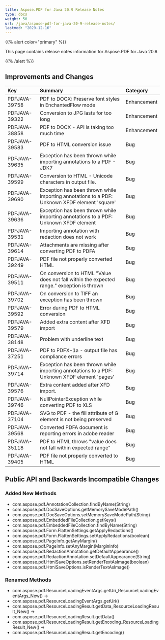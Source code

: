 ```yaml
---
title: Aspose.PDF for Java 20.9 Release Notes
type: docs
weight: 50
url: /java/aspose-pdf-for-java-20-9-release-notes/
lastmod: "2020-12-16"
---
```


{{% alert color="primary" %}}

This page contains release notes information for Aspose.PDF for Java 20.9.

{{% /alert %}}
## **Improvements and Changes**

|**Key**|**Summary**|**Category**|
| :- | :- | :- |
|PDFJAVA-39758 |PDF to DOCX: Preserve font styles in EnchantedFlow mode|Enhancement|
|PDFJAVA-39322|Conversion to JPG lasts for too long|Enhancement|
|PDFJAVA-38858| PDF to DOCX - API is taking too much time|Enhancement
|PDFJAVA-39583| PDF to HTML conversion issue|Bug|
|PDFJAVA-39635| Exception has been thrown while importing annotations to a PDF - JDK7|Bug|
|PDFJAVA-39599| Conversion to HTML - Unicode characters in output file.|Bug|
|PDFJAVA-39690| Exception has been thrown while importing annotations to a PDF: Unknown XFDF element 'square'|Bug|
|PDFJAVA-39636| Exception has been thrown while importing annotations to a PDF: Unknown XFDF element|Bug|
|PDFJAVA-39531| Importing annotation with redaction does not work|Bug|
|PDFJAVA-39614| Attachments are missing after converting PDF to PDFA|Bug|
|PDFJAVA-39249| PDF file not properly converted HTML|Bug|
|PDFJAVA-39511| On conversion to HTML "Value does not fall within the expected range." exception is thrown|Bug|
|PDFJAVA-39702| On conversion to TIFF an exception has been thrown|Bug|
|PDFJAVA-39592| Error during PDF to HTML conversion|Bug|
|PDFJAVA-39579| Added extra content after XFD import|Bug|
|PDFJAVA-38148| Problem with underline text|Bug|
|PDFJAVA-37251| PDF to PDFX-1a - output file has compliance errors|Bug|
|PDFJAVA-39714| Exception has been thrown while importing annotations to a PDF: Unknown XFDF element 'pages'|Bug|
|PDFJAVA-39576| Extra content added after XFD import.|Bug|
|PDFJAVA-39746| NullPointerException while converting PDF to XLS|Bug|
|PDFJAVA-37104| SVG to PDF - the fill attribute of G element is not being preserved|Bug|
|PDFJAVA-39568| Converted PDFA document is reporting errors in adobe reader|Bug|
|PDFJAVA-35118| PDF to HTML throws "value does not fall within expected range"|Bug|
|PDFJAVA-39405| PDF file not properly converted to HTML|Bug|

## **Public API and Backwards Incompatible Changes**

### Added New Methods
 * com.aspose.pdf.AnnotationCollection.findByName(String)
 * com.aspose.pdf.DocSaveOptions.getMemorySaveModePath()
 * com.aspose.pdf.DocSaveOptions.setMemorySaveModePath(String)
 * com.aspose.pdf.EmbeddedFileCollection.getKeys()
 * com.aspose.pdf.EmbeddedFileCollection.findByName(String)
 * com.aspose.pdf.Form.FlattenSettings.getApplyRedactions()
 * com.aspose.pdf.Form.FlattenSettings.setApplyRedactions(boolean)
 * com.aspose.pdf.PageInfo.getAnyMargin()
 * com.aspose.pdf.PageInfo.setAnyMargin(MarginInfo)
 * com.aspose.pdf.RedactionAnnotation.getDefaultAppearance()
 * com.aspose.pdf.RedactionAnnotation.setDefaultAppearance(String)
 * com.aspose.pdf.HtmlSaveOptions.setRenderTextAsImage(boolean)
 * com.aspose.pdf.HtmlSaveOptions.isRenderTextAsImage()

### Renamed Methods
 * com.aspose.pdf.ResourceLoadingEventArgs.getUri_ResourceLoadingEventArgs_New() ->
 * com.aspose.pdf.ResourceLoadingEventArgs.getUri()
 * com.aspose.pdf.ResourceLoadingResult.getData_ResourceLoadingResult_New() ->
 * com.aspose.pdf.ResourceLoadingResult.getData()
 * com.aspose.pdf.ResourceLoadingResult.getEncoding_ResourceLoadingResult_New() ->
 * com.aspose.pdf.ResourceLoadingResult.getEncoding()
